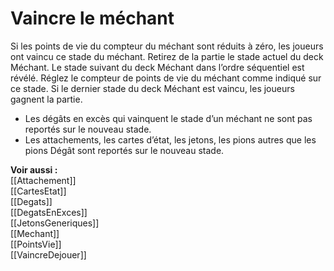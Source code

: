 # Vaincre le méchant
Si les points de vie du compteur du méchant sont réduits à zéro, les joueurs ont vaincu ce stade du méchant. Retirez de la partie le stade actuel du deck Méchant. Le stade suivant du deck Méchant dans l’ordre séquentiel est révélé. Réglez le compteur de points de vie du méchant comme indiqué sur ce stade.
Si le dernier stade du deck Méchant est vaincu, les joueurs gagnent la partie.  

- Les dégâts en excès qui vainquent le stade d’un méchant ne sont pas reportés sur le nouveau stade.
- Les attachements, les cartes d’état, les jetons, les pions autres que les pions Dégât sont reportés sur le nouveau stade.

**Voir aussi :**  
[[Attachement]]  
[[CartesEtat]]  
[[Degats]]  
[[DegatsEnExces]]  
[[JetonsGeneriques]]  
[[Mechant]]  
[[PointsVie]]  
[[VaincreDejouer]]
